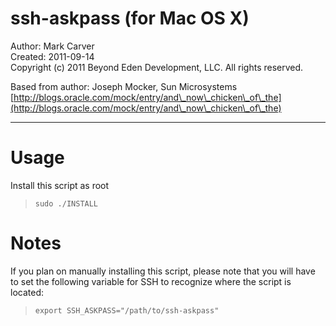 # ssh-askpass (for Mac OS X)

Author: Mark Carver  
Created: 2011-09-14  
Copyright (c) 2011 Beyond Eden Development, LLC. All rights reserved.

Based from author: Joseph Mocker, Sun Microsystems  
[http://blogs.oracle.com/mock/entry/and\_now\_chicken\_of\_the](http://blogs.oracle.com/mock/entry/and\_now\_chicken\_of\_the)

---

# Usage
Install this script as root
> `sudo ./INSTALL`

# Notes
If you plan on manually installing this script, please note that you will have to set the following variable for SSH to recognize where the script is located:

> `export SSH_ASKPASS="/path/to/ssh-askpass"`
